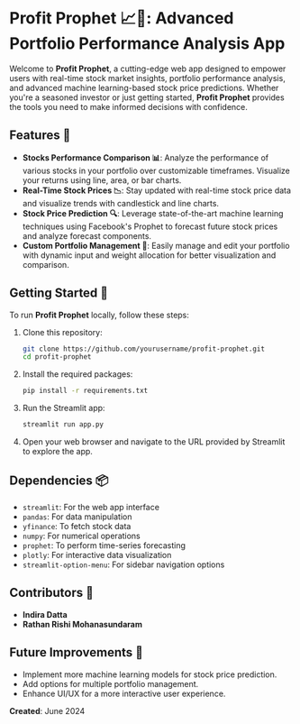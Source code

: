 # **Profit Prophet 📈🔮: Advanced Portfolio Performance Analysis App**

Welcome to **Profit Prophet**, a cutting-edge web app designed to empower users with real-time stock market insights, portfolio performance analysis, and advanced machine learning-based stock price predictions. Whether you're a seasoned investor or just getting started, **Profit Prophet** provides the tools you need to make informed decisions with confidence.

## **Features 🌟**

- **Stocks Performance Comparison 📊**: Analyze the performance of various stocks in your portfolio over customizable timeframes. Visualize your returns using line, area, or bar charts.
- **Real-Time Stock Prices 📉**: Stay updated with real-time stock price data and visualize trends with candlestick and line charts.
- **Stock Price Prediction 🔍**: Leverage state-of-the-art machine learning techniques using Facebook's Prophet to forecast future stock prices and analyze forecast components.
- **Custom Portfolio Management 🧰**: Easily manage and edit your portfolio with dynamic input and weight allocation for better visualization and comparison.

## **Getting Started 🚀**

To run **Profit Prophet** locally, follow these steps:

1. Clone this repository:
    ```bash
    git clone https://github.com/yourusername/profit-prophet.git
    cd profit-prophet
    ```

2. Install the required packages:
    ```bash
    pip install -r requirements.txt
    ```

3. Run the Streamlit app:
    ```bash
    streamlit run app.py
    ```

4. Open your web browser and navigate to the URL provided by Streamlit to explore the app.

## **Dependencies 📦**

- `streamlit`: For the web app interface
- `pandas`: For data manipulation
- `yfinance`: To fetch stock data
- `numpy`: For numerical operations
- `prophet`: To perform time-series forecasting
- `plotly`: For interactive data visualization
- `streamlit-option-menu`: For sidebar navigation options

## **Contributors 👥**

- **Indira Datta** 
- **Rathan Rishi Mohanasundaram**

## **Future Improvements 🔧**

- Implement more machine learning models for stock price prediction.
- Add options for multiple portfolio management.
- Enhance UI/UX for a more interactive user experience.


**Created**:
June 2024
